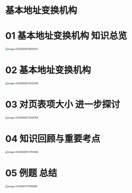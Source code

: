 # 基本地址变换机构



# 01 基本地址变换机构 知识总览

<img src="https://cvp.oss-cn-shanghai.aliyuncs.com/picgo/202406261106587.png" alt="image-20240626110609255" style="zoom:50%;" />



# 02 基本地址变换机构

<img src="https://cvp.oss-cn-shanghai.aliyuncs.com/picgo/202406262154240.png" alt="image-20240626215425405" style="zoom:50%;" />



# 03 对页表项大小 进一步探讨

<img src="https://cvp.oss-cn-shanghai.aliyuncs.com/picgo/202406261720278.png" alt="image-20240626172026758" style="zoom:50%;" />



# 04 知识回顾与重要考点

<img src="https://cvp.oss-cn-shanghai.aliyuncs.com/picgo/202406261727877.png" alt="image-20240626172755484" style="zoom:50%;" />



# 05 例题 总结

<img src="https://cvp.oss-cn-shanghai.aliyuncs.com/picgo/202406271714967.png" alt="image-20240627171459487" style="zoom:50%;" />